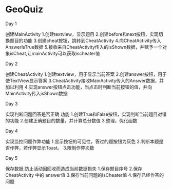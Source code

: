 # GeoQuiz
Day 1

创建MainActivity
1.创建textview，显示题目
2.创建before和next按钮，实现切换题目的功能
3.创建cheat按钮，跳转到CheatActivity
4.向CheatActivity传入AnswerIsTrue数据
5.接收来自CheatActivity传入的isShown数据，并赋予一个对象isCheat,让mainActivity可以获取ischeater值

Day 2

创建CheatActivity
1.创建textview，用于显示当前答案
2.创建answer按钮，用于使TextView显示答案
3.CheatActivity接收MainActivity传入的Answer数据，并加以利用
4.实现answer按钮点击功能，当点击时判断当前按钮的值，并向MainActivity传入isShown数据

Day 3

实现判断问题回答是否正确 功能
1.创建True和False按钮，实现判断当前题目对错的功能
2.创建正确题目的数量，并计算总分数值
3.整理，优化函数

Day 4

实现监控问题作弊功能
1.显示按钮的可见性，答过的题按钮为灰色
2.判断本题是否作弊，若作弊显示Toast。
3.限制作弊次数

Day 5

保存数据,防止活动因回收而造成当前数据损失
1.保存题目序号
2.保存CheatActivity 中的 answer值
3.保存当前问题的IsCheater值
4.保存已经作答的问题

